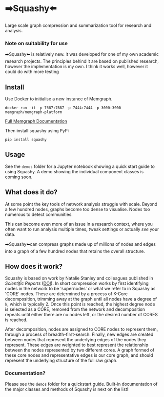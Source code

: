 # ➡️Squashy⬅️

Large scale graph compression and summarization tool for research and analysis.

### Note on suitability for use
➡️Squashy⬅️ is relatively new. It was developed for one of my own academic research projects. The principles behind it are based on published research, however the implementation is my own. I think it works well, however it could do with more testing

## Install
Use Docker to initialise a new instance of Memgraph.

````
docker run -it -p 7687:7687 -p 7444:7444 -p 3000:3000 memgraph/memgraph-platform
````
[Full Memgraph Documentation](https://memgraph.com/docs/memgraph)

Then install squashy using PyPi
````
pip install squashy
````

## Usage
See the `demos` folder for a Jupyter notebook showing a quick start guide to using Squashy. 
A demo showing the individual component classes is coming soon.

## What does it do?

At some point the key tools of network analysis struggle with scale. Beyond a few hundred nodes, graphs become too dense
to visualise. Nodes too numerous to detect communities.

This can become even more of an issue in a research context, where you often want to run analysis multiple times, tweak
settings or actually _see_ your data.

➡️Squashy⬅️can compress graphs made up of millions of nodes and edges into a graph of a few hundred nodes that retains the overall structure.

## How does it work?
Squashy is based on work by Natalie Stanley and colleagues published in _Scientific Reports_ ([DOI](http://dx.doi.org/10.1038/s41598-018-29174-3)).
In short compression works by first identifying nodes in the network to be 'supernodes' or what we refer to in Squashy as 'CORE' nodes.
These are determined by a process of K-Core decomposition, trimming away at the graph until all nodes have a degree of `k`, which is typically 2.
Once this point is reached, the highest degree node is selected as a CORE, removed from the network and decomposition repeats until either there are no nodes left, or the desired number of CORES is reached.

After decomposition, nodes are assigned to CORE nodes to represent them, through a process of breadth-first-search. Finally, new edges are created between nodes that represent the underlying edges of the nodes they represent.
These edges are weighted to best represent the relationship between the nodes represented by two different cores. A graph formed of these core nodes and representative edges is our core graph, and should represent the underlying structure of the full raw graph.

### Documentation?
Please see the `demos` folder for a quickstart guide. Built-in documentation of the major classes and methods of Squashy is next on the list!